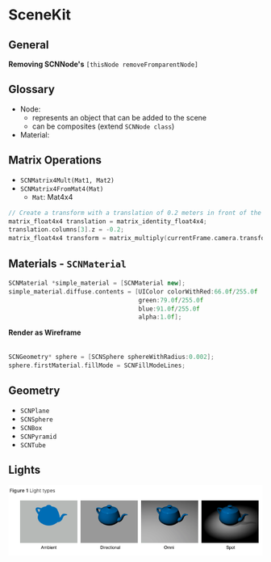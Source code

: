 # SceneKit

## General


**Removing SCNNode's**
`[thisNode removeFromparentNode]`


## Glossary

- Node:
	- represents an object that can be added to the scene
	- can be composites (extend `SCNNode class`)
- Material:

## Matrix Operations

- `SCNMatrix4Mult(Mat1, Mat2)`
- `SCNMatrix4FromMat4(Mat)`
	- `Mat`: Mat4x4


```cpp
// Create a transform with a translation of 0.2 meters in front of the camera
matrix_float4x4 translation = matrix_identity_float4x4;
translation.columns[3].z = -0.2;
matrix_float4x4 transform = matrix_multiply(currentFrame.camera.transform, translation);
```

## Materials - `SCNMaterial`


```cpp
SCNMaterial *simple_material = [SCNMaterial new];
simple_material.diffuse.contents = [UIColor colorWithRed:66.0f/255.0f
                                    green:79.0f/255.0f
                                    blue:91.0f/255.0f
                                    alpha:1.0f];
```


**Render as Wireframe**


```cpp

SCNGeometry* sphere = [SCNSphere sphereWithRadius:0.002];
sphere.firstMaterial.fillMode = SCNFillModeLines;
```

## Geometry

- `SCNPlane`
- `SCNSphere`
- `SCNBox`
- `SCNPyramid`
- `SCNTube`


## Lights


![scenekit_lighting.png](./img_scene_kit/scenekit_lighting.png)


